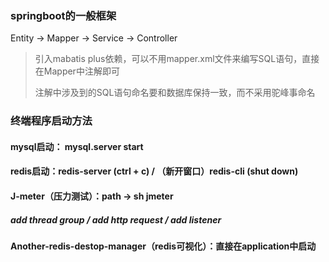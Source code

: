 ### springboot的一般框架

Entity -> Mapper -> Service -> Controller



> 引入mabatis plus依赖，可以不用mapper.xml文件来编写SQL语句，直接在Mapper中注解即可
>
> 注解中涉及到的SQL语句命名要和数据库保持一致，而不采用驼峰事命名



### 终端程序启动方法

#### mysql启动： mysql.server start

#### redis启动：redis-server (ctrl + c) / （新开窗口）redis-cli (shut down)

#### J-meter（压力测试）：path -> sh jmeter

##### 	add thread group / add http request / add listener

#### Another-redis-destop-manager（redis可视化）：直接在application中启动

